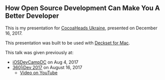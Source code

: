## How Open Source Development Can Make You A Better Developer

This is my presentation for [CocoaHeads Ukraine](https://www.facebook.com/CocoaHeadsUkraine/), presented on December 16, 2017.

This presentation was built to be used with [Deckset for Mac](http://decksetapp.com).

This talk was given previously at:

- [iOSDevCampDC](https://iosdevcampdc.com) on Aug 4, 2017
- [360|iDev 2017](http://360idev.com) on August 16, 2017
    - [Video on YouTube](https://www.youtube.com/watch?v=mLAz6yLznCo&list=PLnD_TKDSaFyXUvXmzJ4_-O0JGopkVrxmn&index=26)
